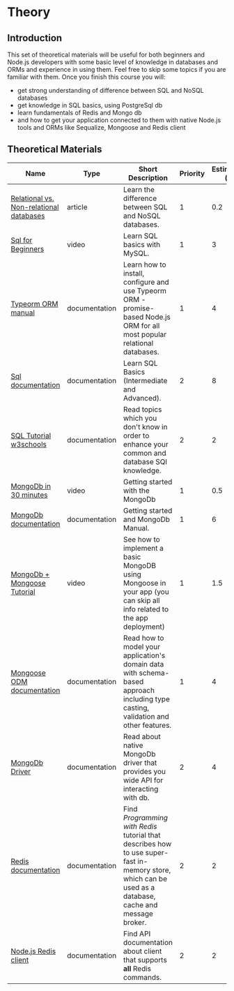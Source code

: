 # Theory

## Introduction

This set of theoretical materials will be useful for both beginners and Node.js developers with some basic level of knowledge in databases and ORMs and experience in using them. Feel free to skip some topics if you are familiar with them. Once you finish this course you will:

- get strong understanding of difference between SQL and NoSQL databases
- get knowledge in SQL basics, using PostgreSql db
- learn fundamentals of Redis and Mongo db
- and how to get your application connected to them with native Node.js tools and ORMs like Sequalize, Mongoose and Redis client

## Theoretical Materials

| Name                                                                                                           | Type          | Short Description                                                                                                                                       | Priority | Estimation (h) |
| -------------------------------------------------------------------------------------------------------------- | ------------- | ------------------------------------------------------------------------------------------------------------------------------------------------------- | -------- | -------------- |
| [Relational vs. Non-relational databases](https://www.mongodb.com/scale/relational-vs-non-relational-database) | article       | Learn the difference between SQL and NoSQL databases.                                                                                                   | 1        | 0.2            |
| [Sql for Beginners](https://www.youtube.com/watch?v=7S_tz1z_5bA&list=WL)                                       | video         | Learn SQL basics with MySQL.                                                                                                                            | 1        | 3              |
| [Typeorm ORM manual](http://typeorm.io//)                                                                      | documentation | Learn how to install, configure and use Typeorm ORM - promise-based Node.js ORM for all most popular relational databases.                              | 1        | 4              |
| [Sql documentation](https://docs.data.world/documentation/sql/concepts/basic/intro.html)                       | documentation | Learn SQL Basics (Intermediate and Advanced).                                                                                                           | 2        | 8              |
| [SQL Tutorial w3schools](https://www.w3schools.com/sql/)                                                       | documentation | Read topics which you don't know in order to enhance your common and database SQl knowledge.                                                            | 2        | 2              |
| [MongoDb in 30 minutes](https://www.youtube.com/watch?v=pWbMrx5rVBE)                                           | video         | Getting started with the MongoDb                                                                                                                        | 1        | 0.5            |
| [MongoDb documentation](https://docs.mongodb.com/?_ga=2.79102228.18247088.1558013743-325268442.1555498253)     | documentation | Getting started and MongoDb Manual.                                                                                                                     | 1        | 6              |
| [MongoDb + Mongoose Tutorial](https://www.youtube.com/watch?v=4yqu8YF29cU)                                     | video         | See how to implement a basic MongoDB using Mongoose in your app (you can skip all info related to the app deployment)                                   | 1        | 1.5            |
| [Mongoose ODM documentation](https://mongoosejs.com/docs/guide.html)                                           | documentation | Read how to model your application's domain data with schema-based approach including type casting, validation and other features.                      | 1        | 4              |
| [MongoDb Driver](https://mongodb.github.io/node-mongodb-native/)                                               | documentation | Read about native MongoDb driver that provides you wide API for interacting with db.                                                                    | 2        | 4              |
| [Redis documentation](https://redis.io/documentation)                                                          | documentation | Find _Programming with Redis_ tutorial that describes how to use super-fast in-memory store, which can be used as a database, cache and message broker. | 2        | 2              |
| [Node.js Redis client](https://github.com/NodeRedis/node_redis)                                                | documentation | Find API documentation about client that supports **all** Redis commands.                                                                               | 2        | 2              |
